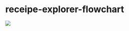# receipe-explorer-flowchart

[![](https://mermaid.ink/img/pako:eNqVWFtz27YS_isYzvTN0YhXSX5oR5ZFijrNZaxe5pTWZBgSsnhCkSoviVU5_70LLECCFOXk9CEVgW93gd1vL_BZi_KYarfaLs2_RvuwqMhv948Zgf9--om8DZOMzI_HNInCKskz4gIKd-fBpmJoZXdL3rz5mdwFfpZUSZgm_9AtYu9wQ1d2yCKM9r19Q913wy95kVS0lBgdQWawSGlYkOXzMSlo3NVjCIz4NPnnItjs8694l7c0qwUY_11wyP3595IWZLHPk4h-U_fBCfqIbMBitCcPNEqOtCRvmPUwi2mMoHum5KXFFYh7IcugKylML7nRpR54tCIlIipaHMiuyA-khqNIIF56aQSLgoYVJRG7LflMT7dC7iOTk2i8_tI8-yWBy3LwL-I6S-6Ml__yY1nBA63qQkBieeBtB_ouB6QdLMI0JfMPvrT4loZpeXd6Fx6k25c22nWCTfiFgrKyTquSVDmqlygHUZPgPimPaXgiu7w4hFXV2CdpUlYSbQm0-Jzg5_Ts5nXWHLi53LQ58aKzgtednf9I6FcS0ypM0lZodiE0U4T0MQ-POFoC0X4eiM-Yn2ut9zhjjAg3iXEn92j5CnEkWJgSx3wh62BAh7C8FnbVM_r3chNpsx6iDWI_JrHEImnWg6RZK6RZD5Nm20EyZ65VzjzRihHm7uQ3BpEt6w5b-mRZI1nW18kigZYAik_kyXoaLPY0-kySHbvTrldL1lNEzc6-stlcWmHBWh-fH-ghh4Py2F8D83vr-nkex-wqlzAkilRqBEKpiFxX9-h_JRTTriAaMOWirmqzAmZWqFKtdxXpQ4pE9HUzcGnFS1caVhcVAWxInFwwxYLdRKgnqmYzwLAU99LEHLGESPOCkrsTcZOirMivFKJcXEkVReATcIILpFzghbjBFV3iEC4_gospg0LlRUa7mDquwVF1lvxdUwm-gSsdEs5VU8LRf645kGlC6mP4KZJodJprDeWaa7Uxde1XC7SAslC6TpNsLEUIBbywzCwcwwJ2aSoFMa3cSbDID5-SrCnWN_CDEzKusZ23tjCj3Cmmay9PXcwkd_ZDRd21BVp8zkRExsNV3VW4v-guoZcg4YYKu6tQfdFdEnLG90u726RGj7NW0-aBZn72BENIQrPqCmFbNPA1adAvxAuGtAjjHjftIVVbqYtDeshWb6jQt2Ifs7ZXe3grb7Dce0q5916fEby23ns2XAVy5chJWFDIGEi9r0m1JzZMAcmB5nVzMWSA58gD73jVOcK9krI5I7LUm0iQ0CFhoFYikZzeNID5jXzA7VERRo0q5Kc3gyqO52K6YgLamksr5d6Dpi9uLW0eaFmGT42-ttx7uv7qvOPpIjjAth9JDs-ScCk_7i-I2OnmcL54utnnvVwSt7MG88XTrUs5S5Wzv58vnijxF_lii-mmGeivZIrENd3rhayCrqQwteKGVjqEKox73Q56QiojsMIArIzzisXpoimvjObaK7OJ0TulgfaiLwS4U1bWQFRbQSWwK1PtfSsM88oeDMXK7kdCrKBN5_txWDnDYXBGBM4bQY0vyAM4H6SG46ACCw58IX7QkxXGfG7L12Wimk3D4bUggp8yaD4GwzcCNU15z8I2jmkk0Uh13_ze_Oejc33r1YHPR6f79uDA5ysu9p3X5z2_DZA_uTru-Y6icfrDw54QU6LvTxRFsx-Z84SEqmOq8s-fXU5iGPgJm60SaE1_Bez_nZd9j0z80U3eH2nBt0uyqT89FeFxf8GpUm48aii0OZUVPYjXzKMmXuHzAB4KHBC_L_gkin9MWMz1i9a2lTK6gBg4AoEGF1yr_kEA9gTGPKP5fdIUflhsnbuY9_tdHFbhtovkTp2L5w12rl2dRYqHYFcYFHNZCZXnt7x7JkdAJtLiDri_7xq0BGYaLLO4WZ3IVVygWdwLDMu6_zMsTEQ2x25U5vPgbfiZEgWBUZmzqID-qqijivz-8Ct2e5b7B8pm3q1UoAu8ofqMg0GqQRkCZULulUdQDNz6jwzTXA3THML0ISwAsN68f8dqBodvu1AWp_ncBm1VcSKsahyO0KBTuqtarbaq1Qn-DIHyOilplDcOlyDU14SLFgVULTZsg1rQXxThqZFw5I3lgiUWIJLPFdQ8NlKEqXh5XFxgKtAzaYyBVWrMBQnAt2OFGyDRLF8jhwutUeZfS5ILQlyBCVK4G9F3GQzp4G6MMxeiz9D12jF8o7RLd2OqgQMnV-24K5H8QbOxZMaje5FlddE8OTbiFbVpHkmKe0Bc7DYjZpxAyaxyYAI0h4xSSIIGLN5Dm0nwJ6ukfZO8yrYDBeCkadW14JKxkFedAvPhMiuZlvYE6KFGnRgR4YcBM3Qh_vTJrsMsM0-1UENCTWFLnI2UPFQtULpHbypaWUcRDDLbHjG0G-1AoasmsXarndnao1bt6YE-arfwM6a7EDoyC_w3gIZ1lW9OWaTdgnfojVbk9dNeftRHODS9T0Ig0UEuQsH5K8_VT-32rD1rt29s2xjZ46k1tQ3HmumOfaOdYNnQnZFpOhNrMrOsiTme2N9utH-4isnINKypNXFmU0PXncm3fwE_vurh?type=png)](https://mermaid.live/edit#pako:eNqVWFtz27YS_isYzvTN0YhXSX5oR5ZFijrNZaxe5pTWZBgSsnhCkSoviVU5_70LLECCFOXk9CEVgW93gd1vL_BZi_KYarfaLs2_RvuwqMhv948Zgf9--om8DZOMzI_HNInCKskz4gIKd-fBpmJoZXdL3rz5mdwFfpZUSZgm_9AtYu9wQ1d2yCKM9r19Q913wy95kVS0lBgdQWawSGlYkOXzMSlo3NVjCIz4NPnnItjs8694l7c0qwUY_11wyP3595IWZLHPk4h-U_fBCfqIbMBitCcPNEqOtCRvmPUwi2mMoHum5KXFFYh7IcugKylML7nRpR54tCIlIipaHMiuyA-khqNIIF56aQSLgoYVJRG7LflMT7dC7iOTk2i8_tI8-yWBy3LwL-I6S-6Ml__yY1nBA63qQkBieeBtB_ouB6QdLMI0JfMPvrT4loZpeXd6Fx6k25c22nWCTfiFgrKyTquSVDmqlygHUZPgPimPaXgiu7w4hFXV2CdpUlYSbQm0-Jzg5_Ts5nXWHLi53LQ58aKzgtednf9I6FcS0ypM0lZodiE0U4T0MQ-POFoC0X4eiM-Yn2ut9zhjjAg3iXEn92j5CnEkWJgSx3wh62BAh7C8FnbVM_r3chNpsx6iDWI_JrHEImnWg6RZK6RZD5Nm20EyZ65VzjzRihHm7uQ3BpEt6w5b-mRZI1nW18kigZYAik_kyXoaLPY0-kySHbvTrldL1lNEzc6-stlcWmHBWh-fH-ghh4Py2F8D83vr-nkex-wqlzAkilRqBEKpiFxX9-h_JRTTriAaMOWirmqzAmZWqFKtdxXpQ4pE9HUzcGnFS1caVhcVAWxInFwwxYLdRKgnqmYzwLAU99LEHLGESPOCkrsTcZOirMivFKJcXEkVReATcIILpFzghbjBFV3iEC4_gospg0LlRUa7mDquwVF1lvxdUwm-gSsdEs5VU8LRf645kGlC6mP4KZJodJprDeWaa7Uxde1XC7SAslC6TpNsLEUIBbywzCwcwwJ2aSoFMa3cSbDID5-SrCnWN_CDEzKusZ23tjCj3Cmmay9PXcwkd_ZDRd21BVp8zkRExsNV3VW4v-guoZcg4YYKu6tQfdFdEnLG90u726RGj7NW0-aBZn72BENIQrPqCmFbNPA1adAvxAuGtAjjHjftIVVbqYtDeshWb6jQt2Ifs7ZXe3grb7Dce0q5916fEby23ns2XAVy5chJWFDIGEi9r0m1JzZMAcmB5nVzMWSA58gD73jVOcK9krI5I7LUm0iQ0CFhoFYikZzeNID5jXzA7VERRo0q5Kc3gyqO52K6YgLamksr5d6Dpi9uLW0eaFmGT42-ttx7uv7qvOPpIjjAth9JDs-ScCk_7i-I2OnmcL54utnnvVwSt7MG88XTrUs5S5Wzv58vnijxF_lii-mmGeivZIrENd3rhayCrqQwteKGVjqEKox73Q56QiojsMIArIzzisXpoimvjObaK7OJ0TulgfaiLwS4U1bWQFRbQSWwK1PtfSsM88oeDMXK7kdCrKBN5_txWDnDYXBGBM4bQY0vyAM4H6SG46ACCw58IX7QkxXGfG7L12Wimk3D4bUggp8yaD4GwzcCNU15z8I2jmkk0Uh13_ze_Oejc33r1YHPR6f79uDA5ysu9p3X5z2_DZA_uTru-Y6icfrDw54QU6LvTxRFsx-Z84SEqmOq8s-fXU5iGPgJm60SaE1_Bez_nZd9j0z80U3eH2nBt0uyqT89FeFxf8GpUm48aii0OZUVPYjXzKMmXuHzAB4KHBC_L_gkin9MWMz1i9a2lTK6gBg4AoEGF1yr_kEA9gTGPKP5fdIUflhsnbuY9_tdHFbhtovkTp2L5w12rl2dRYqHYFcYFHNZCZXnt7x7JkdAJtLiDri_7xq0BGYaLLO4WZ3IVVygWdwLDMu6_zMsTEQ2x25U5vPgbfiZEgWBUZmzqID-qqijivz-8Ct2e5b7B8pm3q1UoAu8ofqMg0GqQRkCZULulUdQDNz6jwzTXA3THML0ISwAsN68f8dqBodvu1AWp_ncBm1VcSKsahyO0KBTuqtarbaq1Qn-DIHyOilplDcOlyDU14SLFgVULTZsg1rQXxThqZFw5I3lgiUWIJLPFdQ8NlKEqXh5XFxgKtAzaYyBVWrMBQnAt2OFGyDRLF8jhwutUeZfS5ILQlyBCVK4G9F3GQzp4G6MMxeiz9D12jF8o7RLd2OqgQMnV-24K5H8QbOxZMaje5FlddE8OTbiFbVpHkmKe0Bc7DYjZpxAyaxyYAI0h4xSSIIGLN5Dm0nwJ6ukfZO8yrYDBeCkadW14JKxkFedAvPhMiuZlvYE6KFGnRgR4YcBM3Qh_vTJrsMsM0-1UENCTWFLnI2UPFQtULpHbypaWUcRDDLbHjG0G-1AoasmsXarndnao1bt6YE-arfwM6a7EDoyC_w3gIZ1lW9OWaTdgnfojVbk9dNeftRHODS9T0Ig0UEuQsH5K8_VT-32rD1rt29s2xjZ46k1tQ3HmumOfaOdYNnQnZFpOhNrMrOsiTme2N9utH-4isnINKypNXFmU0PXncm3fwE_vurh)
